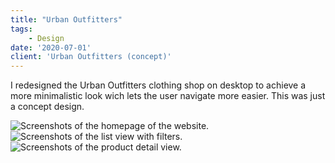 ```yaml
---
title: "Urban Outfitters"
tags: 
    - Design
date: '2020-07-01'
client: 'Urban Outfitters (concept)'
---
```


<script>
    import { Image } from '$lib/components/image';

    import Home from './838shots_so.jpg';
    import Product from './800shots_so.jpg';
    import List from './380shots_so.jpg';
</script>

I redesigned the Urban Outfitters clothing shop on desktop to achieve a more minimalistic look wich lets the user navigate more easier. This was just a concept design.

<Image src={Home} alt="Screenshots of the homepage of the website." />

<Image src={List} alt="Screenshots of the list view with filters." />

<Image src={Product} alt="Screenshots of the product detail view." />